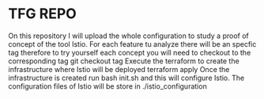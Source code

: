 # TFG REPO
On this repository I will upload the whole configuration to study a proof of concept of the tool Istio. For each feature tu analyze there will be 
an specfic tag therefore to try yourself each concept you will need to checkout to the corresponding tag
git checkout tag
Execute the terraform to create the infrastructure where Istio will be deployed
terraform apply
Once the infrastructure is created run bash init.sh and this will configure Istio. The configuration files of Istio will be store in ./istio_configuration
